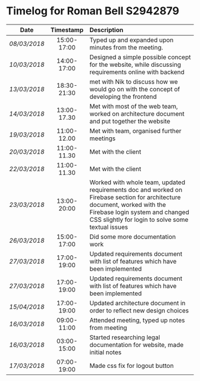 # Timelog for Roman Bell S2942879

| Date | Timestamp | Description |
| :---:        |       :---: | :--- |
| *08/03/2018* | 15:00-17:00 | Typed up and expanded upon minutes from the meeting. |
| *10/03/2018* | 14:00-17:00 | Designed a simple possible concept for the website, while discussing requirements online with backend|
| *13/03/2018* | 18:30-21:30 | met with Nik to discuss how we would go on with the concept of developing the frontend |
| *14/03/2018* | 13:00-17.30| Met with most of the web team, worked on architecture document and put together the website |
| *19/03/2018* | 11:00-12.00| Met with team, organised further meetings |
| *20/03/2018* | 11:00-11.30| Met with the client |
| *22/03/2018* | 11:00-11.30| Met with the client   |
| *23/03/2018* | 13:00-20:00| Worked with whole team, updated requirements doc and worked on Firebase section for architecture document, worked with the Firebase login system and changed CSS slightly for login to solve some textual issues |
| *26/03/2018* | 15:00-17:00| Did some more documentation work |
| *27/03/2018* | 17:00-19:00| Updated requirements document with list of features which have been implemented |
| *27/03/2018* | 17:00-19:00| Updated requirements document with list of features which have been implemented |
| *15/04/2018* | 17:00-19:00| Updated architecture document in order to reflect new design choices |
| *16/03/2018* | 09:00-11:00| Attended meeting, typed up notes from meeting |
| *16/03/2018* | 03:00-15:00| Started researching legal documentation for website, made initial notes |
| *17/03/2018* | 07:00-19:00| Made css fix for logout button |

